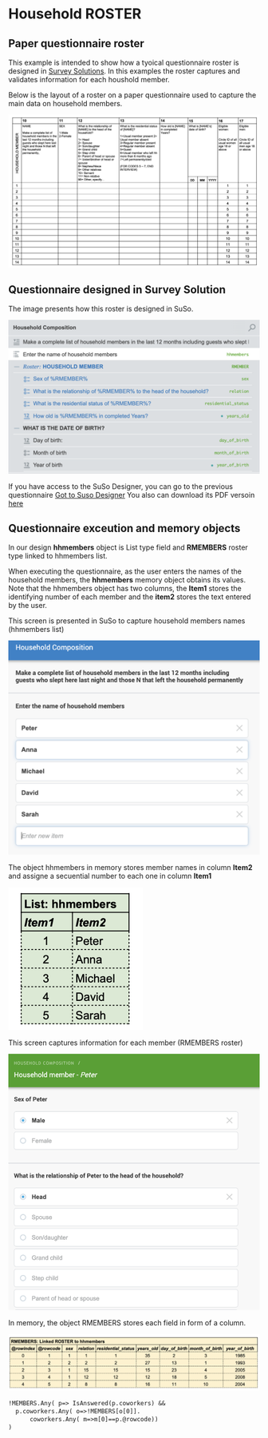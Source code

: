 # Household ROSTER

## Paper questionnaire roster
This example is intended to show how a tyoical questionnaire roster is designed in [Survey Solutions](https://mysurvey.solutions/). In this examples the roster captures and validates information for each houshold member.

Below is the layout of a roster on a paper questionnaire  used to capture the main data on household members.

![Paper questionnaire ROSTER](ht/../images/E1.paperform.jpg)
 
## Questionnaire designed in Survey Solution
The image presents how this roster is designed in SuSo.

![](ht../../images/E1.susu.designer.jpg)

If you have access to the SuSo Designer, you can go to the previous questionnaire [Got to Suso Designer](https://webtester.mysurvey.solutions/WebTester/Interview/ca6d1e51427945738f2189e69c25b65d/Section/7fa7e4e509e9cf60f8139c9879a456cc_1)
You also can download its PDF versoin [here](/pdf/SSBE-HouseholdROSTER.pdf)

## Questionnaire exceution and memory objects 

In our design **hhmembers** object is List type field and **RMEMBERS** roster type linked to hhmembers list. 

When executing the questionnaire, as the user enters the names of the household members, the **hhmembers** memory object obtains its values. Note that the hhmembers object has two columns, the **Item1** stores the identifying number of each member and the **item2** stores the text entered by the user.

This screen is presented in SuSo to capture household members names (hhmembers list)

![](ht/../images/E1.suso.hhmemebers.jpg)

The object hhmembers in memory stores member names in column **Item2** and assigne a secuential number to each one in column **Item1**

![](ht/../images/E1.mem.hhmembers.jpg)

This screen captures information for each member (RMEMBERS roster)

![](ht/../images/E1.suso.RMEMBERS.jpg)

In memory, the object RMEMBERS stores each field in form of a column.

![](ht/../images/E1.mem.RMEMBERS.jpg)

```
!MEMBERS.Any( p=> IsAnswered(p.coworkers) &&  
  p.coworkers.Any( o=>!MEMBERS[o[0]].
      coworkers.Any( m=>m[0]==p.@rowcode))
)
```
